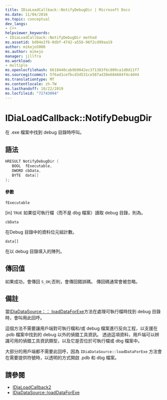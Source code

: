 ```yaml
---
title: IDiaLoadCallback::NotifyDebugDir | Microsoft Docs
ms.date: 11/04/2016
ms.topic: conceptual
dev_langs:
- C++
helpviewer_keywords:
- IDiaLoadCallback::NotifyDebugDir method
ms.assetid: bd04e2f6-0dbf-4742-a556-96f2cd99aa19
author: mikejo5000
ms.author: mikejo
manager: jillfra
ms.workload:
- multiple
ms.openlocfilehash: 6618440cab9b9042ec371383f6c809ca1d0d11f7
ms.sourcegitcommit: 5f6ad1cefbcd3d531ce587ad30e684684f4c4d44
ms.translationtype: MT
ms.contentlocale: zh-TW
ms.lasthandoff: 10/22/2019
ms.locfileid: "72743094"
---
```

# <a name="idialoadcallbacknotifydebugdir"></a>IDiaLoadCallback::NotifyDebugDir
在 .exe 檔案中找到 debug 目錄時呼叫。

## <a name="syntax"></a>語法

```C++
HRESULT NotifyDebugDir ( 
   BOOL  fExecutable,
   DWORD cbData,
   BYTE  data[]
);
```

#### <a name="parameters"></a>參數
 `fExecutable`

[in] `TRUE` 如果從可執行檔（而不是 dbg 檔案）讀取 debug 目錄，則為。

 `cbData`

在Debug 目錄中的資料位元組計數。

 `data[]`

在以 debug 目錄填入的陣列。

## <a name="return-value"></a>傳回值
 如果成功，會傳回 `S_OK`;否則，會傳回錯誤碼。 傳回碼通常會被忽略。

## <a name="remarks"></a>備註
 當[IDiaDataSource：： loadDataForExe](../../debugger/debug-interface-access/idiadatasource-loaddataforexe.md)方法在處理可執行檔時找到 debug 目錄時，會叫用此回呼。

 這個方法不需要讓用戶端對可執行檔和/或 debug 檔案進行反向工程，以支援在 .pdb 檔案中找到的 debug 以外的偵錯工具資訊。 透過這項資料，用戶端可以辨識可用的偵錯工具資訊類型，以及它是否位於可執行檔或 dbg 檔案中。

 大部分的用戶端都不需要此回呼，因為 `IDiaDataSource::loadDataForExe` 方法會在需要提供符號時，以透明的方式開啟 .pdb 和 dbg 檔案。

## <a name="see-also"></a>請參閱
- [IDiaLoadCallback2](../../debugger/debug-interface-access/idialoadcallback2.md)
- [IDiaDataSource::loadDataForExe](../../debugger/debug-interface-access/idiadatasource-loaddataforexe.md)